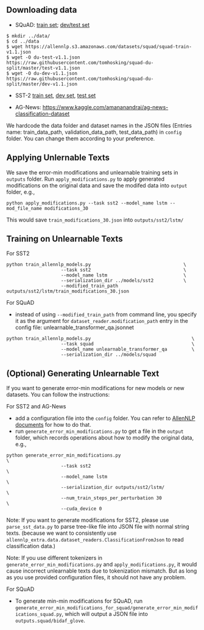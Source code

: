 

## Downloading data
* SQuAD: [train set](https://rajpurkar.github.io/SQuAD-explorer/); [dev/test set](https://github.com/xinyadu/nqg/tree/master/data/raw)
```
$ mkdir ../data/
$ cd ../data
$ wget https://allennlp.s3.amazonaws.com/datasets/squad/squad-train-v1.1.json
$ wget -O du-test-v1.1.json https://raw.githubusercontent.com/tomhosking/squad-du-split/master/test-v1.1.json
$ wget -O du-dev-v1.1.json https://raw.githubusercontent.com/tomhosking/squad-du-split/master/dev-v1.1.json
```

* SST-2
[train set](https://allennlp.s3.amazonaws.com/datasets/sst/train.txt), [dev set](https://allennlp.s3.amazonaws.com/datasets/sst/dev.txt), [test set](https://allennlp.s3.amazonaws.com/datasets/sst/test.txt)

* AG-News: https://www.kaggle.com/amananandrai/ag-news-classification-dataset

We hardcode the data folder and dataset names in the JSON files (Entries name: train_data_path, validation_data_path, test_data_path) in `config` folder. You can change them according to your preference.


## Applying Unlernable Texts
We save the error-min modifications and unlearnable training sets in `outputs` folder. 
Run `apply_modifications.py` to apply generated modifications on the original data and save the modifed data into `output` folder, e.g.,
```
python apply_modifications.py --task sst2 --model_name lstm --mod_file_name modifications_30
```
This would save `train_modifications_30.json` into `outputs/sst2/lstm/`

## Training on Unlearnable Texts
For SST2
```
python train_allennlp_models.py                                  \
                    --task sst2                                  \
                    --model_name lstm                            \
                    --serialization_dir ../models/sst2           \
                    --modified_train_path outputs/sst2/lstm/train_modifications_30.json   
```

For SQuAD
* instead of using `--modified_train_path` from command line, you specify it as the argument for `dataset_reader.modification_path` entry in the config file: unlearnable_transformer_qa.jsonnet     
```
python train_allennlp_models.py                                     \
                    --task squad                                    \
                    --model_name unlearnable_transformer_qa         \
                    --serialization_dir ../models/squad            
```

## (Optional) Generating Unlearnable Text
If you want to generate error-min modifications for new models or new datasets. You can follow the instructions:

For SST2 and AG-News
* add a configuration file into the `config` folder. You can refer to [AllenNLP documents](https://guide.allennlp.org/) for how to do that.
* run `generate_error_min_modifications.py` to get a file in the `output` folder, which records operations about how to modify the original data, e.g.,
```
python generate_error_min_modifications.py                            \
                    --task sst2                                       \
                    --model_name lstm                                 \
                    --serialization_dir outputs/sst2/lstm/            \
                    --num_train_steps_per_perturbation 30             \
                    --cuda_device 0
```

Note: If you want to generate modifications for SST2, please use `parse_sst_data.py` to parse tree-like file into JSON file with normal string texts. (because we want to consistently use `allennlp_extra.data.dataset_readers.ClassificationFromJson` to read classification data.)

Note: If you use different tokenizers in `generate_error_min_modifications.py` and `apply_modifications.py`, it would cause incorrect unlearnable texts due to tokenization mismatch. But as long as you use provided configuration files, it should not have any problem.

For SQuAD
* To generate min-min modifications for SQuAD, run `generate_error_min_modifications_for_squad/generate_error_min_modifications_squad.py`, which will output a JSON file into `outputs.squad/bidaf_glove`.

